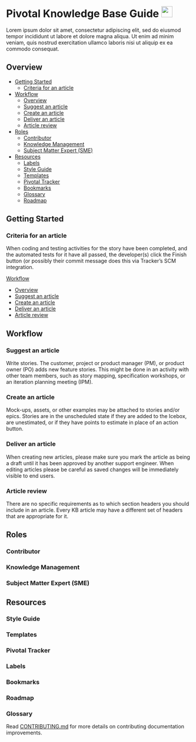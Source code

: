 Pivotal Knowledge Base Guide  <img src="https://logo.clearbit.com/gopivotal.com" display="inline" height="30" />
===========

Lorem ipsum dolor sit amet, consectetur adipiscing elit, sed do eiusmod tempor incididunt ut labore et dolore magna aliqua. Ut enim ad minim veniam, quis nostrud exercitation ullamco laboris nisi ut aliquip ex ea commodo consequat.

Overview
------------------

-   [Getting Started](#getting-started)
    - [Criteria for an article](#criteria-for-an-article)
-   [Workflow](#workflow)
    - [Overview](#overview)
    - [Suggest an article](#suggest-an-article)
    - [Create an article](#create-an-article)
    - [Deliver an article](#deliver-an-article)
    - [Article review](#article-review)    
-   [Roles](#roles)
    - [Contributor](#contributor)
    - [Knowledge Management](#knowledge-management)
    - [Subject Matter Expert (SME)](#subject-matter-expert-sme)
-   [Resources](#resources) 
    - [Labels](#labels)
    - [Style Guide](#style-guide)
    - [Templates](#templates)
    - [Pivotal Tracker](#pivotal-tracker)
    - [Bookmarks](#bookmarks)
    - [Glossary](#glossary)
    - [Roadmap](#roadmap)

Getting Started
------------------------------ 

### Criteria for an article

When coding and testing activities for the story have been completed, and the automated tests for it have all passed, the developer(s) click the Finish button (or possibly their commit message does this via Tracker’s SCM integration.

[Workflow](#workflow)
- [Overview](#overview)
- [Suggest an article](#suggest-an-article)
- [Create an article](#create-an-article)
- [Deliver an article](#deliver-an-article)
- [Article review](#article-review)    

Workflow
------------------------------ 

### Suggest an article
Write stories. The customer, project or product manager (PM), or product owner (PO) adds new feature stories. This might be done in an activity with other team members, such as story mapping, specification workshops, or an iteration planning meeting (IPM).

### Create an article
Mock-ups, assets, or other examples may be attached to stories and/or epics. Stories are in the unscheduled state if they are added to the Icebox, are unestimated, or if they have points to estimate in place of an action button.
 
### Deliver an article
When creating new articles, please make sure you mark the article as being a draft until it has been approved by another support engineer.  When editing articles please be careful as saved changes will be immediately visible to end users.

### Article review
There are no specific requirements as to which section headers you should include in an article.  Every KB article may have a different set of headers that are appropriate for it.

Roles
------------------------------ 

### Contributor
### Knowledge Management
### Subject Matter Expert (SME)

Resources
------------------------------ 

### Style Guide
### Templates
### Pivotal Tracker
### Labels
### Bookmarks
### Roadmap
### Glossary

Read [CONTRIBUTING.md](<CONTRIBUTING.md>) for more details on contributing
documentation improvements.

